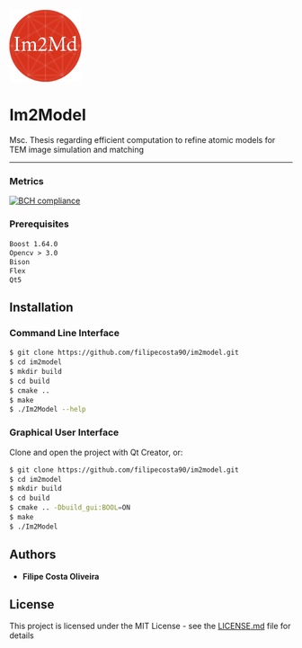 ![alt text](https://raw.githubusercontent.com/filipecosta90/im2model/master/src/res/AppIcon128.png)


# Im2Model
Msc. Thesis regarding efficient computation to refine atomic models for TEM image simulation and matching 
********************************************************************************

### Metrics 
[![BCH compliance](https://bettercodehub.com/edge/badge/filipecosta90/im2model?branch=master)](https://bettercodehub.com/)

### Prerequisites

```
Boost 1.64.0
Opencv > 3.0
Bison
Flex
Qt5
```

## Installation
### Command Line Interface

```sh
$ git clone https://github.com/filipecosta90/im2model.git
$ cd im2model
$ mkdir build
$ cd build
$ cmake ..
$ make
$ ./Im2Model --help
```

### Graphical User Interface
Clone and open the project with Qt Creator, or:

```sh
$ git clone https://github.com/filipecosta90/im2model.git
$ cd im2model 
$ mkdir build
$ cd build
$ cmake .. -Dbuild_gui:BOOL=ON
$ make
$ ./Im2Model
```

## Authors

* **Filipe Costa Oliveira** 

## License

This project is licensed under the MIT License - see the [LICENSE.md](LICENSE.md) file for details


